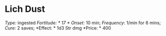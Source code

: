 ﻿---
name: Lich Dust
type: ingested
fortitude: 17
onset: 10 min
frequency: 1/min for 6 mins
effect:
  "1d3 Str dmg"
cure: 2 saves
price: 400
---

# Lich Dust
 *Type:* ingested
*Fortitude: * 17 * Onset:* 10 min;  *Frequency*: 1/min for 6 mins;  *Cure:* 2 saves; 
*Effect: * 1d3 Str dmg
*Price: * 400